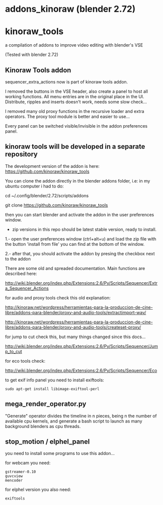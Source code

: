 addons_kinoraw (blender 2.72)
===================================

kinoraw_tools
=============

a compilation of addons to improve video editing with blender's VSE

(Tested with blender 2.72)



Kinoraw Tools addon
-----------------------

sequencer_extra_actions now is part of kinoraw tools addon.

I removed the buttons in the VSE header, also create a panel to host all working functions. All menu entries are in the original place in the UI. Distribute, ripples and inserts doesn't work, needs some slow check...

I removed many old proxy functions in the recursive loader and extra operators. The proxy tool module is better and easier to use...

Every panel can be switched visible/invisible in the addon preferences panel.


kinoraw tools will be developed in a separate repository
-----------------------

The development version of the addon is here: https://github.com/kinoraw/kinoraw_tools

You can clone the addon directly in the blender addons folder, i.e: in my ubuntu
computer i had to do:

cd ~/.config/blender/2.72/scripts/addons

git clone https://github.com/kinoraw/kinoraw_tools

then you can start blender and activate the addon in the user preferences
window.

* zip versions in this repo should be latest stable version, ready to install.



1.- open the user preferences window (ctrl+alt+u) and load the zip file with the button 'install from file' you can find at the bottom of the window.

2.- after that, you should activate the addon by presing the checkbox next to the addon 


There are some old and spreaded documentation. Main functions are described here:

http://wiki.blender.org/index.php/Extensions:2.6/Py/Scripts/Sequencer/Extra_Sequencer_Actions

for audio and proxy tools check this old explanation:

http://kinoraw.net/wordpress/herramientas-para-la-produccion-de-cine-libre/addons-para-blender/proxy-and-audio-tools/extractimport-wav/

http://kinoraw.net/wordpress/herramientas-para-la-produccion-de-cine-libre/addons-para-blender/proxy-and-audio-tools/createset-proxy/

for jump to cut check this, but many things changed since this docs...

http://wiki.blender.org/index.php/Extensions:2.6/Py/Scripts/Sequencer/Jump_to_cut

for eco tools check:

http://wiki.blender.org/index.php/Extensions:2.6/Py/Scripts/Sequencer/Eco

to get exif info panel you need to install exiftools:

    sudo apt-get install libimage-exiftool-perl





mega_render_operator.py
-------------------------------

"Generate" operator divides the timeline in n pieces, being n the number of available cpu kernels, and generate a bash script to launch as many background blenders as cpu threads.


stop_motion / elphel_panel
------------------------

you need to install some programs to use this addon...

for webcam you need:

    gstreamer-0.10
    guvcview
    mencoder

for elphel version you also need:

    exiftools

